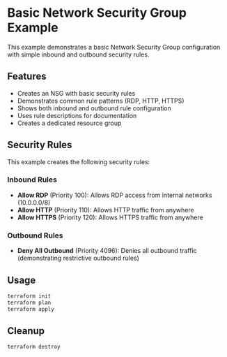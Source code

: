 # Basic Network Security Group Example

This example demonstrates a basic Network Security Group configuration with simple inbound and outbound security rules.

## Features

- Creates an NSG with basic security rules
- Demonstrates common rule patterns (RDP, HTTP, HTTPS)
- Shows both inbound and outbound rule configuration
- Uses rule descriptions for documentation
- Creates a dedicated resource group

## Security Rules

This example creates the following security rules:

### Inbound Rules
- **Allow RDP** (Priority 100): Allows RDP access from internal networks (10.0.0.0/8)
- **Allow HTTP** (Priority 110): Allows HTTP traffic from anywhere
- **Allow HTTPS** (Priority 120): Allows HTTPS traffic from anywhere

### Outbound Rules
- **Deny All Outbound** (Priority 4096): Denies all outbound traffic (demonstrating restrictive outbound rules)

## Usage

```bash
terraform init
terraform plan
terraform apply
```

## Cleanup

```bash
terraform destroy
```

<!-- BEGIN_TF_DOCS -->
<!-- END_TF_DOCS -->
